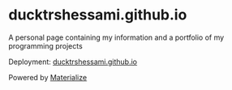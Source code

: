 # ducktrshessami.github.io

A personal page containing my information and a portfolio of my programming projects

Deployment: [ducktrshessami.github.io](https://ducktrshessami.github.io/)

Powered by [Materialize](https://materializecss.com/)
